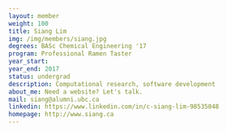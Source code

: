 ```yaml
---
layout: member
weight: 100
title: Siang Lim
img: /img/members/siang.jpg
degrees: BASc Chemical Engineering '17
program: Professional Ramen Taster
year_start:
year_end: 2017
status: undergrad
description: Computational research, software development
about_me: Need a website? Let's talk.
mail: siang@alumni.ubc.ca
linkedin: https://www.linkedin.com/in/c-siang-lim-98535048
homepage: http://www.siang.ca
---
```


